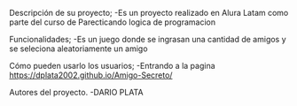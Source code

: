 Descripción de su proyecto;
-Es un proyecto realizado en Alura Latam como parte del curso de Parecticando logica de programacion

Funcionalidades;
-Es un juego donde se ingrasan una cantidad de amigos y se seleciona aleatoriamente un amigo

Cómo pueden usarlo los usuarios;
-Entrando a la pagina
https://dplata2002.github.io/Amigo-Secreto/


Autores del proyecto.
-DARIO PLATA
